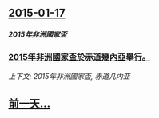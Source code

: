 ## [2015-01-17](/news/2015/01/17/index.md)

##### 2015年非洲國家盃
### [ 2015年非洲國家盃於赤道幾內亞舉行。 ](/news/2015/01/17/2015年非洲國家盃於赤道幾內亞舉行.md)
_上下文: 2015年非洲國家盃, 赤道几内亚_

## [前一天...](/news/2015/01/16/index.md)

